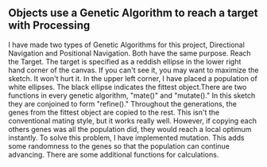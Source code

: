 ## Objects use a Genetic Algorithm to reach a target with Processing

I have made two types of Genetic Algorithms for this project, Directional Navigation and Positional Navigation. Both have the same purpose. Reach the Target. The target is specified as a reddish ellipse in the lower right hand corner of the canvas. If you can't see it, you may want to maximize the sketch. It won't hurt it. In the upper left corner, I have placed a population of white ellipses. The black ellipse indicates the fittest object.There are two functions in every genetic algorithm, "mate()" and "mutate()." In this sketch they are conjoined to form "refine()." Throughout the generations, the genes from the fittest object are copied to the rest. This isn't the conventional mating style, but it works really well. However, if copying each others genes was all the population did, they would reach a local optimum instantly. To solve this problem, I have implemented  mutation. This adds some randomness to the genes so that the population can continue advancing. There are some additional functions for calculations.
